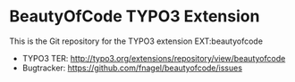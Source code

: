 # BeautyOfCode TYPO3 Extension

This is the Git repository for the TYPO3 extension EXT:beautyofcode

* TYPO3 TER: http://typo3.org/extensions/repository/view/beautyofcode
* Bugtracker: https://github.com/fnagel/beautyofcode/issues
